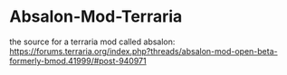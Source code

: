 # Absalon-Mod-Terraria
the source for a terraria mod called absalon: https://forums.terraria.org/index.php?threads/absalon-mod-open-beta-formerly-bmod.41999/#post-940971
